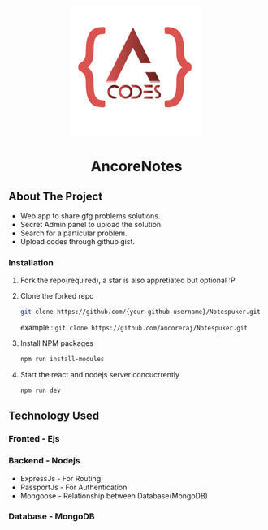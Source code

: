 <p align="center">
  <a href="">
    <img src="https://raw.githubusercontent.com/ancoreraj/AncoreCodes/master/public/images/Logo-1.png" alt="Logo" width="256" height="256">
  </a>

  <strong>
    <h1 align="center" >AncoreNotes</h1>
  </strong>
 </p>
 
  
 ## About The Project

- Web app to share gfg problems solutions.
- Secret Admin panel to upload the solution.
- Search for a particular problem.
- Upload codes through github gist.

 
### Installation

1. Fork the repo(required), a star is also appretiated but optional :P

2. Clone the forked repo

   ```sh
   git clone https://github.com/{your-github-username}/Notespuker.git
   ```

   example : `git clone https://github.com/ancoreraj/Notespuker.git`

3. Install NPM packages

   ```sh
   npm run install-modules
   ```

4. Start the react and nodejs server concucrrently

   ```sh
   npm run dev
   ```
## Technology Used
### Fronted - Ejs
### Backend - Nodejs
 * ExpressJs - For Routing
 * PassportJs - For Authentication 
 * Mongoose - Relationship between Database(MongoDB)
### Database - MongoDB
